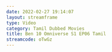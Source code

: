 ```yaml
---
date: 2022-02-27 19:14:07
layout: streamframe
type: Video
category: Tamil Dubbed Movies
title: Ben 10 Omniverse S1 EP06 Tamil
streamcode: oTwGz
---
```

